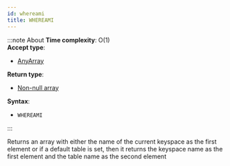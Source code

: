 ```yaml
---
id: whereami
title: WHEREAMI
---
```

        

:::note About
**Time complexity**: O(1)  
**Accept type**:

- [AnyArray](../protocol/data-types.md#any-array)

**Return type**:

- [Non-null array](../protocol/data-types.md#typed-non-null-array)

**Syntax**:

- `WHEREAMI`

:::

Returns an array with either the name of the current keyspace as the first element or if a default table
is set, then it returns the keyspace name as the first element and the table name as the second element

